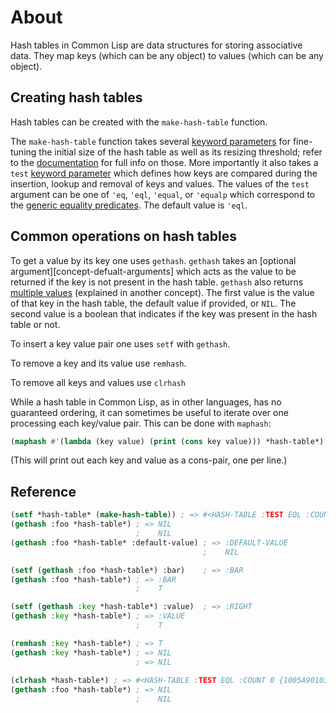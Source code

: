 # About

Hash tables in Common Lisp are data structures for storing associative data. 
They map keys (which can be any object) to values (which can be any object). 

## Creating hash tables

Hash tables can be created with the `make-hash-table` function.

The `make-hash-table` function takes several [keyword parameters][concept-keyword-parameters] for fine-tuning the initial size of the hash table as well as its resizing threshold; refer to the [documentation][hyperspec-make-hash-table] for full info on those.
More importantly it also takes a `test` [keyword parameter][concept-keyword-parameters] which defines how keys are compared during the insertion, lookup and removal of keys and values.
The values of the `test` argument can be one of `'eq`, `'eql`, `'equal`, or `'equalp` which correspond to the [generic equality predicates][concept-equality]. 
The default value is `'eql`.

## Common operations on hash tables

To get a value by its key one uses `gethash`.
`gethash` takes an [optional argument][concept-defualt-arguments] which acts as the value to be returned if the key is not present in the hash table.
`gethash` also returns [multiple values][concept-multiple-values] (explained in another concept). 
The first value is the value of that key in the hash table, the default value if provided, or `NIL`.
The second value is a boolean that indicates if the key was present in the hash table or not.

To insert a key value pair one uses `setf` with `gethash`.

To remove a key and its value use `remhash`.

To remove all keys and values use `clrhash`


While a hash table in Common Lisp, as in other languages, has no guaranteed ordering, it can sometimes be useful to iterate over one processing each key/value pair.
This can be done with `maphash`:

```lisp
(maphash #'(lambda (key value) (print (cons key value))) *hash-table*)
```
(This will print out each key and value as a cons-pair, one per line.)

## Reference

```lisp
(setf *hash-table* (make-hash-table)) ; => #<HASH-TABLE :TEST EQL :COUNT 0 {100375FD23}>
(gethash :foo *hash-table*) ; => NIL
                            ;    NIL
(gethash :foo *hash-table* :default-value) ; => :DEFAULT-VALUE
                                           ;    NIL

(setf (gethash :foo *hash-table*) :bar)    ; => :BAR
(gethash :foo *hash-table*) ; => :BAR
                            ;    T

(setf (gethash :key *hash-table*) :value)  ; => :RIGHT
(gethash :key *hash-table*) ; => :VALUE
                            ;    T

(remhash :key *hash-table*) ; => T
(gethash :key *hash-table*) ; => NIL
                            ; => NIL
                            
(clrhash *hash-table*) ; => #<HASH-TABLE :TEST EQL :COUNT 0 {1005A90103}>
(gethash :foo *hash-table*) ; => NIL
                            ;    NIL
```

[concept-default-arguments]: /tracks/common-lisp/concepts/default-arguments
[concept-equality]: /tracks/common-lisp/concepts/equality
[concept-keyword-parameters]: /tracks/common-lisp/concepts/keyword-parameters
[concept-multiple-values]: /tracks/common-lisp/concepts/multiple-values
[hyperspec-make-hash-table]: http://www.lispworks.com/documentation/HyperSpec/Body/f_mk_has.htm#make-hash-table
